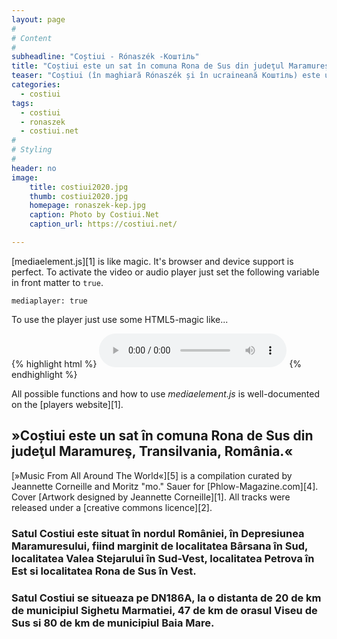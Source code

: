 ```yaml
---
layout: page
#
# Content
#
subheadline: "Coștiui - Rónaszék -Коштіль"
title: "Coștiui este un sat în comuna Rona de Sus din judeţul Maramureş, Transilvania, România."
teaser: "Coștiui (în maghiară Rónaszék și în ucraineană Коштіль) este un sat în comuna Rona de Sus din județul Maramureș, Transilvania, România."
categories:
  - costiui
tags:
  - costiui
  - ronaszek
  - costiui.net
#
# Styling
#
header: no
image:
    title: costiui2020.jpg
    thumb: costiui2020.jpg
    homepage: ronaszek-kep.jpg
    caption: Photo by Costiui.Net
    caption_url: https://costiui.net/

---
```

[mediaelement.js][1] is like magic. It's browser and device support is perfect. To activate the video or audio player just set the following variable in front matter to `true`.

~~~
mediaplayer: true
~~~

To use the player just use some HTML5-magic like...

{% highlight html %}
<audio src="http://path-to-file.com/music.mp3" type="audio/mp3" controls="controls"></audio>
{% endhighlight %}

All possible functions and how to use *mediaelement.js* is well-documented on the [players website][1].



## »Coștiui este un sat în comuna Rona de Sus din judeţul Maramureş, Transilvania, România.«

[»Music From All Around The World«][5] is a compilation curated by Jeannette Corneille and Moritz "mo." Sauer for [Phlow-Magazine.com][4]. Cover [Artwork designed by Jeannette Corneille][1]. All tracks were released under a [creative commons licence][2].

### Satul Costiui este situat în nordul României, în Depresiunea Maramuresului, fiind marginit de localitatea Bârsana în Sud, localitatea Valea Stejarului în Sud-Vest, localitatea Petrova în Est si localitatea Rona de Sus în Vest.

### Satul Costiui se situeaza pe DN186A, la o distanta de 20 de km de municipiul Sighetu Marmatiei, 47 de km de orasul Viseu de Sus si 80 de km de municipiul Baia Mare.





